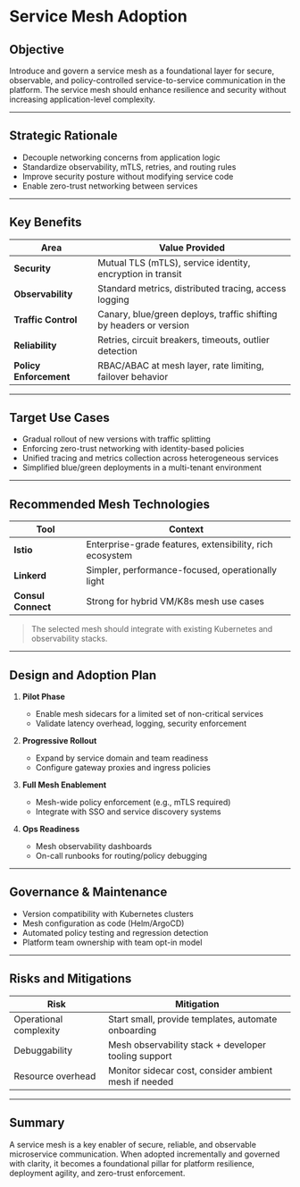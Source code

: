 # Service Mesh Adoption

## Objective
Introduce and govern a service mesh as a foundational layer for secure, observable, and policy-controlled service-to-service communication in the platform. The service mesh should enhance resilience and security without increasing application-level complexity.

---

## Strategic Rationale
- Decouple networking concerns from application logic
- Standardize observability, mTLS, retries, and routing rules
- Improve security posture without modifying service code
- Enable zero-trust networking between services

---

## Key Benefits
| Area | Value Provided |
|------|----------------|
| **Security** | Mutual TLS (mTLS), service identity, encryption in transit |
| **Observability** | Standard metrics, distributed tracing, access logging |
| **Traffic Control** | Canary, blue/green deploys, traffic shifting by headers or version |
| **Reliability** | Retries, circuit breakers, timeouts, outlier detection |
| **Policy Enforcement** | RBAC/ABAC at mesh layer, rate limiting, failover behavior |

---

## Target Use Cases
- Gradual rollout of new versions with traffic splitting
- Enforcing zero-trust networking with identity-based policies
- Unified tracing and metrics collection across heterogeneous services
- Simplified blue/green deployments in a multi-tenant environment

---

## Recommended Mesh Technologies
| Tool | Context |
|------|---------|
| **Istio** | Enterprise-grade features, extensibility, rich ecosystem |
| **Linkerd** | Simpler, performance-focused, operationally light |
| **Consul Connect** | Strong for hybrid VM/K8s mesh use cases |

> The selected mesh should integrate with existing Kubernetes and observability stacks.

---

## Design and Adoption Plan
1. **Pilot Phase**
   - Enable mesh sidecars for a limited set of non-critical services
   - Validate latency overhead, logging, security enforcement

2. **Progressive Rollout**
   - Expand by service domain and team readiness
   - Configure gateway proxies and ingress policies

3. **Full Mesh Enablement**
   - Mesh-wide policy enforcement (e.g., mTLS required)
   - Integrate with SSO and service discovery systems
   
4. **Ops Readiness**
   - Mesh observability dashboards
   - On-call runbooks for routing/policy debugging

---

## Governance & Maintenance
- Version compatibility with Kubernetes clusters
- Mesh configuration as code (Helm/ArgoCD)
- Automated policy testing and regression detection
- Platform team ownership with team opt-in model

---

## Risks and Mitigations
| Risk | Mitigation |
|------|------------|
| Operational complexity | Start small, provide templates, automate onboarding |
| Debuggability | Mesh observability stack + developer tooling support |
| Resource overhead | Monitor sidecar cost, consider ambient mesh if needed |

---

## Summary
A service mesh is a key enabler of secure, reliable, and observable microservice communication. When adopted incrementally and governed with clarity, it becomes a foundational pillar for platform resilience, deployment agility, and zero-trust enforcement.
